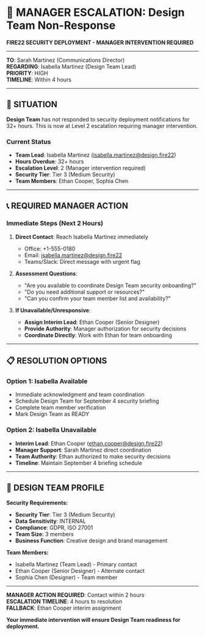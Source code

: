 # 🚨 MANAGER ESCALATION: Design Team Non-Response
**FIRE22 SECURITY DEPLOYMENT - MANAGER INTERVENTION REQUIRED**

---

**TO**: Sarah Martinez (Communications Director)  
**REGARDING**: Isabella Martinez (Design Team Lead)  
**PRIORITY**: HIGH  
**TIMELINE**: Within 4 hours  

---

## 🎯 **SITUATION**

**Design Team** has not responded to security deployment notifications for 32+ hours. This is now at Level 2 escalation requiring manager intervention.

### **Current Status**
- **Team Lead**: Isabella Martinez (isabella.martinez@design.fire22)
- **Hours Overdue**: 32+ hours
- **Escalation Level**: 2 (Manager intervention required)
- **Security Tier**: Tier 3 (Medium Security)
- **Team Members**: Ethan Cooper, Sophia Chen

---

## 📞 **REQUIRED MANAGER ACTION**

### **Immediate Steps (Next 2 Hours)**
1. **Direct Contact**: Reach Isabella Martinez immediately
   - Office: +1-555-0180
   - Email: isabella.martinez@design.fire22
   - Teams/Slack: Direct message with urgent flag

2. **Assessment Questions**:
   - "Are you available to coordinate Design Team security onboarding?"
   - "Do you need additional support or resources?"
   - "Can you confirm your team member list and availability?"

3. **If Unavailable/Unresponsive**:
   - **Assign Interim Lead**: Ethan Cooper (Senior Designer)
   - **Provide Authority**: Manager authorization for security decisions
   - **Coordinate Directly**: Work with Ethan for team onboarding

---

## 📋 **RESOLUTION OPTIONS**

### **Option 1: Isabella Available**
- Immediate acknowledgment and team coordination
- Schedule Design Team for September 4 security briefing
- Complete team member verification
- Mark Design Team as READY

### **Option 2: Isabella Unavailable**
- **Interim Lead**: Ethan Cooper (ethan.cooper@design.fire22)
- **Manager Support**: Sarah Martinez direct coordination
- **Team Authority**: Ethan authorized to make security decisions
- **Timeline**: Maintain September 4 briefing schedule

---

## 🎨 **DESIGN TEAM PROFILE**

**Security Requirements:**
- **Security Tier**: Tier 3 (Medium Security)
- **Data Sensitivity**: INTERNAL
- **Compliance**: GDPR, ISO 27001
- **Team Size**: 3 members
- **Business Function**: Creative design and brand management

**Team Members:**
- Isabella Martinez (Team Lead) - Primary contact
- Ethan Cooper (Senior Designer) - Alternate contact
- Sophia Chen (Designer) - Team member

---

**MANAGER ACTION REQUIRED**: Contact within 2 hours  
**ESCALATION TIMELINE**: 4 hours to resolution  
**FALLBACK**: Ethan Cooper interim assignment  

**Your immediate intervention will ensure Design Team readiness for deployment.**